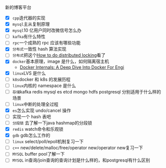 新的博客平台

- [x] `cpp`迭代器的实现
- [x] `mysql`主从复制原理
- [x] `mysql`10 亿用户同时改微信号怎么办
- [ ] `kafka`有什么特性
- [ ] `rpc`一个成熟的 rpc 应该有哪些功能
- [x] `分布式`一致性 hash 算法实现
- [ ] `分布式`把这个[How to do distributed locking](http://martin.kleppmann.com/2016/02/08/how-to-do-distributed-locking.html)看了
- [x] `docker`基本原理，image 是什么，如何隔离宿主机
  - [Docker Internals: A Deep Dive Into Docker For Engi](http://docker-saigon.github.io/post/Docker-Internals/#how:cb6baf67dddd3a71c07abfd705dc7d4b)
- [x] `linux`LVS 是什么
- [ ] `k8s`docker 和 k8s 的发展历程
- [ ] `linux`内核的 namespace 是什么
- [ ] `存储`kafka redis mysql es etcd mongo hdfs postgresql 分别适用于什么样的场景
- [ ] `linux`中断的处理全过程
- [x] `es`怎么实现 undo/cancel 操作
- [ ] 实现一个 hash 表吧
- [ ] `分段锁` 去了解一下java hashmap的分段锁
- [x] `redis` watch命令和乐观锁
- [x] `gdb` gdb怎么工作的
- [ ] `linux` select/poll/epoll机制复习一下
- [ ] `c++` new/delete/malloc/free/operator new/operator new复习一下
- [ ] `MYSQL` buffer pool了解一下
- [ ] `MYSQL` in查询/join查询的查询计划是什么样的，和postgresql有什么区别
